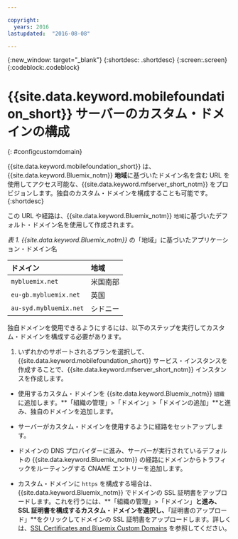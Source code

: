 ```yaml
---

copyright:
  years: 2016
lastupdated:  "2016-08-08"

---
```


{:new_window: target="_blank"}
{:shortdesc: .shortdesc}
{:screen:.screen}
{:codeblock:.codeblock}

# {{site.data.keyword.mobilefoundation_short}} サーバーのカスタム・ドメインの構成
{: #configcustomdomain}

{{site.data.keyword.mobilefoundation_short}} は、{{site.data.keyword.Bluemix_notm}} **地域**に基づいたドメイン名を含む URL を使用してアクセス可能な、{{site.data.keyword.mfserver_short_notm}} をプロビジョンします。<!--on {{site.data.keyword.containerlong}} as a container group. The container group will be mapped to-->独自のカスタム・ドメインを構成することも可能です。
{:shortdesc}

この <!--container group is created with a-->URL や経路は、{{site.data.keyword.Bluemix_notm}} `地域`に基づいたデフォルト・ドメイン名を使用して作成されます。

*表 1. {{site.data.keyword.Bluemix_notm}}* の「地域」に基づいたアプリケーション・ドメイン名

  |ドメイン |  地域  |    
  |:----- | :----- |    
  |`mybluemix.net` | 米国南部 |    
  |`eu-gb.mybluemix.net` | 英国  |
  |`au-syd.mybluemix.net` | シドニー  |      

独自ドメインを使用できるようにするには、以下のステップを実行してカスタム・ドメインを構成する必要があります。

1.	いずれかのサポートされるプランを選択して、{{site.data.keyword.mobilefoundation_short}} サービス・インスタンスを作成することで、{{site.data.keyword.mfserver_short_notm}} インスタンスを作成します。

+ 使用するカスタム・ドメインを {{site.data.keyword.Bluemix_notm}} `組織` に追加します。**「組織の管理」>「ドメイン」>「ドメインの追加」**と進み、独自のドメインを追加します。

+ サーバーがカスタム・ドメインを使用するように<!--container group-->経路をセットアップします。

+ ドメインの DNS プロバイダーに進み、サーバーが実行されているデフォルトの {{site.data.keyword.Bluemix_notm}} の経路にドメインからトラフィックをルーティングする CNAME エントリーを追加します。<!--container group-->

+ カスタム・ドメインに `https` を構成する場合は、{{site.data.keyword.Bluemix_notm}} でドメインの SSL 証明書をアップロードします。これを行うには、**「組織の管理」>「ドメイン」**と進み、SSL 証明書を構成するカスタム・ドメインを選択し、**「証明書のアップロード」**をクリックしてドメインの SSL 証明書をアップロードします。詳しくは、[SSL Certificates and Bluemix Custom Domains](https://developer.ibm.com/bluemix/2014/09/28/ssl-certificates-bluemix-custom-domains/) を参照してください。
